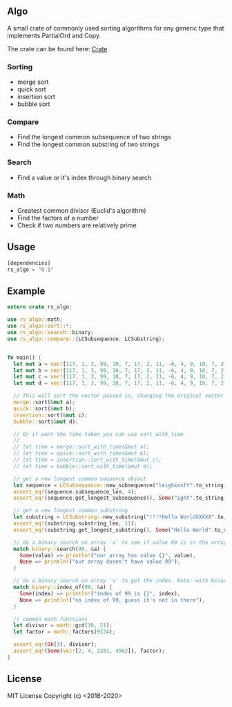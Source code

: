 ## Algo

A small crate of commonly used sorting algorithms for any generic type that implements PartialOrd and Copy.

The crate can be found here: [Crate](https://crates.io/crates/rs_algo)

### Sorting
* merge sort
* quick sort
* insertion sort
* bubble sort

### Compare
* Find the longest common subsequence of two strings
* Find the longest common substring of two strings

### Search
* Find a value or it's index through binary search

### Math
* Greatest common divisor (Euclid's algorithm)
* Find the factors of a number
* Check if two numbers are relatively prime

## Usage
```rust
[dependencies]
rs_algo = "0.1"
```

## Example
```rust
extern crate rs_algo;

use rs_algo::math;
use rs_algo::sort::*;
use rs_algo::search::binary;
use rs_algo::compare::{LCSubsequence, LCSubstring};


fn main() {
  let mut a = vec![117, 1, 3, 99, 10, 7, 17, 2, 11, -6, 4, 9, 10, 7, 2, 11, -5, 4, 9, 7, 2, 11, -5, 4, 9, 8];
  let mut b = vec![117, 1, 3, 99, 10, 7, 17, 2, 11, -6, 4, 9, 10, 7, 2, 11, -5, 4, 9, 7, 2, 11, -5, 4, 9, 8];
  let mut c = vec![117, 1, 3, 99, 10, 7, 17, 2, 11, -6, 4, 9, 10, 7, 2, 11, -5, 4, 9, 7, 2, 11, -5, 4, 9, 8];
  let mut d = vec![117, 1, 3, 99, 10, 7, 17, 2, 11, -6, 4, 9, 10, 7, 2, 11, -5, 4, 9, 7, 2, 11, -5, 4, 9, 8];

  // This will sort the vector passed in, changing the original vector order
  merge::sort(&mut a);
  quick::sort(&mut b);
  insertion::sort(&mut c);
  bubble::sort(&mut d);

  // Or if want the time taken you can use sort_with_time
  //
  // let time = merge::sort_with_time(&mut a);
  // let time = quick::sort_with_time(&mut b);
  // let time = insertion::sort_with_time(&mut c);
  // let time = bubble::sort_with_time(&mut d);

  // get a new longest common sequence object
  let sequence = LCSubsequence::new_subsequence("leighxxxft".to_string(), "right".to_string());
  assert_eq!(sequence.subsequence_len, 4);
  assert_eq!(sequence.get_longest_subsequence(), Some("ight".to_string()));

  // get a new longest common substring
  let substring = LCSubstring::new_substring("!!!!Hello WorldXXXXX".to_string(), "XX Hello World@cvcvcvc".to_string());
  assert_eq!(substring.substring_len, 11);
  assert_eq!(substring.get_longest_substring(), Some("Hello World".to_string()));

  // do a binary search on array 'a' to see if value 99 is in the array
  match binary::search(99, &a) {
    Some(value) => println!("our array has value {}", value),
    None => println!("our array dosen't have value 99"),
  }

  // do a binary search on array 'a' to get the index. Note: with binary search, this may not be the first occurance
  match binary::index_of(99, &a) {
    Some(index) => println!("index of 99 is {}", index),
    None => println!("no index of 99, guess it's not in there"),
  }

  // common math functions
  let divisor = math::gcd(30, 21);
  let factor = math::factors(9124);

  assert_eq!(Ok(3), divisor);
  assert_eq!(Some(vec![2, 4, 2281, 4562]), factor);
}
```

## License
MIT License Copyright (c) <2018-2020> <Joe Berria>
